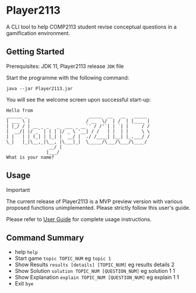 # Player2113

A CLI tool to help COMP2113 student revise conceptual questions in a gamification environment.

## Getting Started

Prerequisites: JDK 11, Player2113 release `JDK` file

Start the programme with the following command:

```
java --jar Player2113.jar
```

You will see the welcome screen upon successful start-up:

```
Hello from
______ _                       _____  __   __   _____
| ___ \ |                     / __  \/  | /  | |____ |
| |_/ / | __ _ _   _  ___ _ __`' / /'`| | `| |     / /
|  __/| |/ _` | | | |/ _ \ '__| / /   | |  | |     \ \
| |   | | (_| | |_| |  __/ |  ./ /____| |__| |_.___/ /
\_|   |_|\__,_|\__, |\___|_|  \_____/\___/\___/\____/
                __/ |
               |___/
What is your name?
```

## Usage

> [!IMPORTANT]
> The current release of Player2113 is a MVP preview version with various proposed functions unimplemented. Please strictly follow this user's guide.

Please refer to [User Guide](./docs/UserGuide.md) for complete usage instructions.

## Command Summary

- help `help`
- Start game `topic TOPIC_NUM` eg `topic 1`
- Show Results `results [details] [TOPIC_NUM]` eg results details 2
- Show Solution `solution TOPIC_NUM [QUESTION_NUM]` eg solution 1 1
- Show Explanation `explain TOPIC_NUM [QUESTION_NUM]` eg explain 1 1
- Exit `bye`
